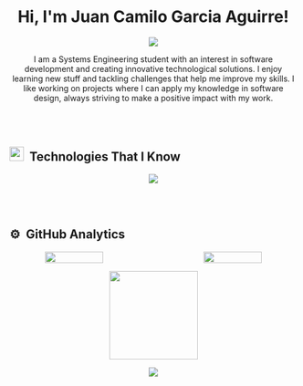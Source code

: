 <h1 align="center">
Hi, I'm Juan Camilo Garcia Aguirre!
</h1>

<p align="center">
	<a href="https://github.com/Bouaskaoun">
		<img src="https://readme-typing-svg.herokuapp.com?lines=Systems+Engineering+Student;Java+Developer;Always+Learning+New+Stuff;Good+Vibes+Only;&center=true&width=380&height=45">
	</a>
</p>

<div>
<p align="center">
I am a Systems Engineering student with an interest in software development and creating innovative technological solutions. I enjoy learning new stuff and tackling challenges that help me improve my skills. I like working on projects where I can apply my knowledge in software design, always striving to make a positive impact with my work.
</p>
</div>

<br><br>

## <img src="https://media2.giphy.com/media/QssGEmpkyEOhBCb7e1/giphy.gif?cid=ecf05e47a0n3gi1bfqntqmob8g9aid1oyj2wr3ds3mg700bl&rid=giphy.gif" width="25"> <b>&nbsp;Technologies That I Know</b>

<p align="center">
  <a href="https://skillicons.dev">
    <img src="https://skillicons.dev/icons?i=java,spring,idea,py,vscode,postgres,azure,github,git,docker,postman&perline=15" />
  </a>
</p>

<br><br>

## ⚙️ &nbsp;GitHub Analytics

<p align="center" style="display: flex; justify-content: space-between; gap: 20px;">
    <img src="https://github-readme-stats-eight-theta.vercel.app/api?username=CamiloGarcia09&show_icons=true&theme=algolia&include_all_commits=true&count_private=true" 
         style="width: 45%; height: auto;">
    <img src="https://github-readme-streak-stats.herokuapp.com/?user=CamiloGarcia09&theme=algolia&hide_border=false"
         style="width: 45%; height: auto;">
</p>


<p align="center">
  <img height="155em" src="https://github-readme-stats-eight-theta.vercel.app/api/top-langs/?username=CamiloGarcia09&layout=compact&langs_count=8&theme=algolia"/>
</p>


<div align="center">

[![](https://visitcount.itsvg.in/api?id=CamiloGarcia09&icon=1&color=1)](https://visitcount.itsvg.in)

</div>

